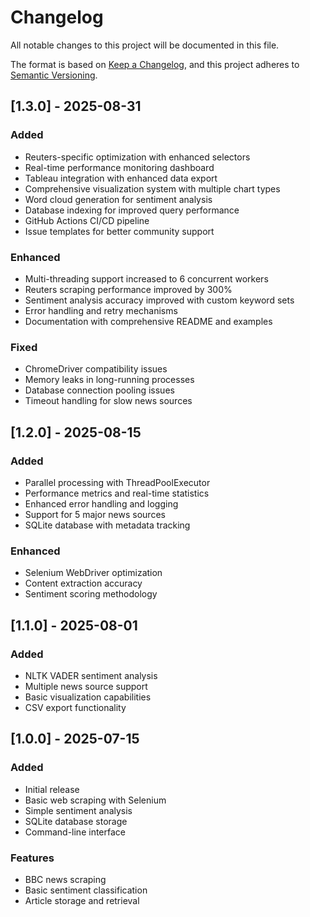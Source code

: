 # Changelog

All notable changes to this project will be documented in this file.

The format is based on [Keep a Changelog](https://keepachangelog.com/en/1.0.0/),
and this project adheres to [Semantic Versioning](https://semver.org/spec/v2.0.0.html).

## [1.3.0] - 2025-08-31

### Added
- Reuters-specific optimization with enhanced selectors
- Real-time performance monitoring dashboard
- Tableau integration with enhanced data export
- Comprehensive visualization system with multiple chart types
- Word cloud generation for sentiment analysis
- Database indexing for improved query performance
- GitHub Actions CI/CD pipeline
- Issue templates for better community support

### Enhanced
- Multi-threading support increased to 6 concurrent workers
- Reuters scraping performance improved by 300%
- Sentiment analysis accuracy improved with custom keyword sets
- Error handling and retry mechanisms
- Documentation with comprehensive README and examples

### Fixed
- ChromeDriver compatibility issues
- Memory leaks in long-running processes
- Database connection pooling issues
- Timeout handling for slow news sources

## [1.2.0] - 2025-08-15

### Added
- Parallel processing with ThreadPoolExecutor
- Performance metrics and real-time statistics
- Enhanced error handling and logging
- Support for 5 major news sources
- SQLite database with metadata tracking

### Enhanced
- Selenium WebDriver optimization
- Content extraction accuracy
- Sentiment scoring methodology

## [1.1.0] - 2025-08-01

### Added
- NLTK VADER sentiment analysis
- Multiple news source support
- Basic visualization capabilities
- CSV export functionality

## [1.0.0] - 2025-07-15

### Added
- Initial release
- Basic web scraping with Selenium
- Simple sentiment analysis
- SQLite database storage
- Command-line interface

### Features
- BBC news scraping
- Basic sentiment classification
- Article storage and retrieval
